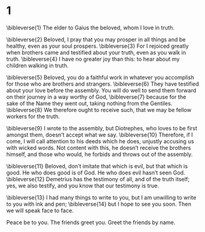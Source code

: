 # 1 
\bibleverse{1} The elder to Gaius the beloved, whom I love in truth. 

\bibleverse{2} Beloved, I pray that you may prosper in all things and be healthy, even as your soul prospers. \bibleverse{3} For I rejoiced greatly when brothers came and testified about your truth, even as you walk in truth. \bibleverse{4} I have no greater joy than this: to hear about my children walking in truth. 

\bibleverse{5} Beloved, you do a faithful work in whatever you accomplish for those who are brothers and strangers. \bibleverse{6} They have testified about your love before the assembly. You will do well to send them forward on their journey in a way worthy of God, \bibleverse{7} because for the sake of the Name they went out, taking nothing from the Gentiles. \bibleverse{8} We therefore ought to receive such, that we may be fellow workers for the truth. 

\bibleverse{9} I wrote to the assembly, but Diotrephes, who loves to be first amongst them, doesn’t accept what we say. \bibleverse{10} Therefore, if I come, I will call attention to his deeds which he does, unjustly accusing us with wicked words. Not content with this, he doesn’t receive the brothers himself, and those who would, he forbids and throws out of the assembly. 

\bibleverse{11} Beloved, don’t imitate that which is evil, but that which is good. He who does good is of God. He who does evil hasn’t seen God. \bibleverse{12} Demetrius has the testimony of all, and of the truth itself; yes, we also testify, and you know that our testimony is true. 

\bibleverse{13} I had many things to write to you, but I am unwilling to write to you with ink and pen; \bibleverse{14} but I hope to see you soon. Then we will speak face to face. 

Peace be to you. The friends greet you. Greet the friends by name. 